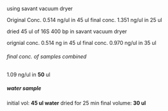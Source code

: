 using savant vacuum dryer

Original Conc. 0.514 ng/ul in 45 ul
final conc. 1.351 ng/ul in 25 ul

dried 45 ul of 16S 400 bp in savant vacuum dryer 

orignial conc. 0.514 ng in 45 ul
final conc. 0.970 ng/ul in 35 ul

###### final conc. of samples combined
1.09 ng/ul in **50**  ul
##### water sample
initial vol: **45 ul water** 
dried for 25 min
final volume: **30 ul**